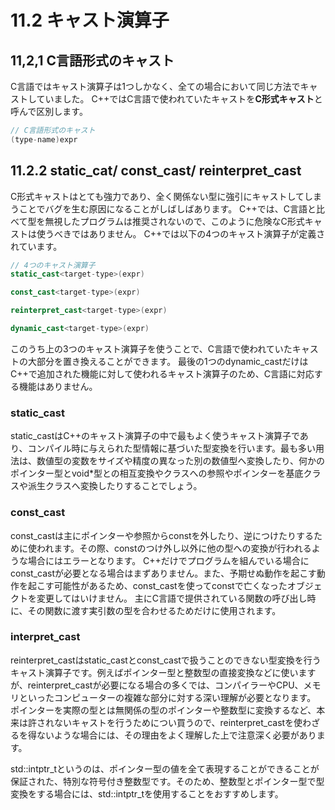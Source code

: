 # 11.2 キャスト演算子
## 11,2,1 C言語形式のキャスト
C言語ではキャスト演算子は1つしかなく、全ての場合において同じ方法でキャストしていました。
C++ではC言語で使われていたキャストを**C形式キャスト**と呼んで区別します。

```C++
// C言語形式のキャスト
(type-name)expr
```

## 11.2.2 static_cat/ const_cast/ reinterpret_cast
C形式キャストはとても強力であり、全く関係ない型に強引にキャストしてしまうことでバグを生む原因になることがしばしばあります。
C++では、C言語と比べて型を無視したプログラムは推奨されないので、このように危険なC形式キャストは使うべきではありません。
C++では以下の4つのキャスト演算子が定義されています。
```C++
// 4つのキャスト演算子
static_cast<target-type>(expr)

const_cast<target-type>(expr)

reinterpret_cast<target-type>(expr)

dynamic_cast<target-type>(expr)
```

このうち上の3つのキャスト演算子を使うことで、C言語で使われていたキャストの大部分を置き換えることができます。
最後の1つのdynamic_castだけはC++で追加された機能に対して使われるキャスト演算子のため、C言語に対応する機能はありません。

### static_cast
static_castはC++のキャスト演算子の中で最もよく使うキャスト演算子であり、コンパイル時に与えられた型情報に基づいた型変換を行います。最も多い用法は、数値型の変数をサイズや精度の異なった別の数値型へ変換したり、何かのポインター型とvoid*型との相互変換やクラスへの参照やポインターを基底クラスや派生クラスへ変換したりすることでしょう。

### const_cast
const_castは主にポインターや参照からconstを外したり、逆につけたりするために使われます。その際、constのつけ外し以外に他の型への変換が行われるような場合にはエラーとなります。
C++だけでプログラムを組んでいる場合にconst_castが必要となる場合はまずありません。また、予期せぬ動作を起こす動作を起こす可能性があるため、const_castを使ってconstで亡くなったオブジェクトを変更してはいけません。
主にC言語で提供されている関数の呼び出し時に、その関数に渡す実引数の型を合わせるためだけに使用されます。

### interpret_cast
reinterpret_castはstatic_castとconst_castで扱うことのできない型変換を行うキャスト演算子です。例えばポインター型と整数型の直接変換などに使いますが、reinterpret_castが必要になる場合の多くでは、コンパイラーやCPU、メモリといったコンピューターの複雑な部分に対する深い理解が必要となります。
ポインターを実際の型とは無関係の型のポインターや整数型に変換するなど、本来は許されないキャストを行うためについ買うので、reinterpret_castを使わざるを得ないような場合には、その理由をよく理解した上で注意深く必要があります。

std::intptr_tというのは、ポインター型の値を全て表現することができることが保証された、特別な符号付き整数型です。そのため、整数型とポインター型で型変換をする場合には、std::intptr_tを使用することをおすすめします。
